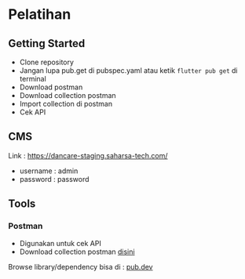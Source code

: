 # Pelatihan


## Getting Started
- Clone repository
- Jangan lupa pub.get di pubspec.yaml atau ketik `flutter pub get` di terminal
- Download postman
- Download collection postman
- Import collection di postman
- Cek API

## CMS

Link : https://dancare-staging.saharsa-tech.com/
- username : admin
- password : password


## Tools
### Postman
- Digunakan untuk cek API
- Download collection postman [disini](https://drive.google.com/file/d/1gJx0S04uQAB5vdWPbRFpGLTU3JoecBxo/view?usp=sharing) 

Browse library/dependency bisa di : [pub.dev](https://pub.dev)
